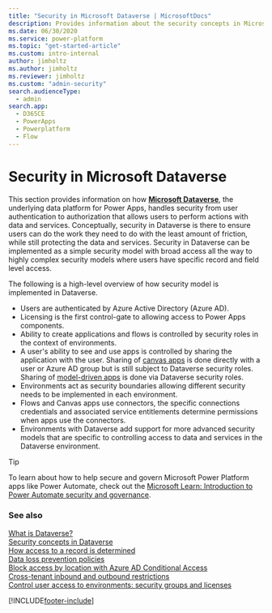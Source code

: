```yaml
---
title: "Security in Microsoft Dataverse | MicrosoftDocs"
description: Provides information about the security concepts in Microsoft Dataverse.
ms.date: 06/30/2020
ms.service: power-platform
ms.topic: "get-started-article"
ms.custom: intro-internal
author: jimholtz
ms.author: jimholtz
ms.reviewer: jimholtz
ms.custom: "admin-security"
search.audienceType: 
  - admin
search.app:
  - D365CE
  - PowerApps
  - Powerplatform
  - Flow
---
```

# Security in Microsoft Dataverse

This section provides information on how [**Microsoft Dataverse**](/powerapps/maker/common-data-service/data-platform-intro), the underlying data platform for Power Apps, handles security from user authentication to authorization that allows users to perform actions with data and services. Conceptually, security in Dataverse is there to ensure users can do the work they need to do with the least amount of friction, while still protecting the data and services. Security in Dataverse can be implemented as a simple security model with broad access all the way to highly complex security models where users have specific record and field level access. 

The following is a high-level overview of how security model is implemented in Dataverse.

- Users are authenticated by Azure Active Directory (Azure AD).
- Licensing is the first control-gate to allowing access to Power Apps components.
- Ability to create applications and flows is controlled by security roles in the context of environments.
- A user's ability to see and use apps is controlled by sharing the application with the user. Sharing of [canvas apps](/powerapps/maker/canvas-apps/getting-started) is done directly with a user or Azure AD group but is still subject to Dataverse security roles. Sharing of [model-driven apps](/powerapps/maker/model-driven-apps/model-driven-app-overview) is done via Dataverse security roles.
- Environments act as security boundaries allowing different security needs to be implemented in each environment.
- Flows and Canvas apps use connectors, the specific connections credentials and associated service entitlements determine permissions when apps use the connectors.
- Environments with Dataverse add support for more advanced security models that are specific to controlling access to data and services in the Dataverse environment.

> [!TIP]
> To learn about how to help secure and govern Microsoft Power Platform apps like Power Automate, check out the [Microsoft Learn: Introduction to Power Automate security and governance](/learn/modules/security-governance-intro/).

### See also
[What is Dataverse?](/powerapps/maker/common-data-service/data-platform-intro)<br/>
[Security concepts in Dataverse](wp-security-cds.md)<br />
[How access to a record is determined](how-record-access-determined.md)<br />
[Data loss prevention policies](wp-data-loss-prevention.md)<br />
[Block access by location with Azure AD Conditional Access](restrict-access-online-trusted-ip-rules.md)<br />
[Cross-tenant inbound and outbound restrictions](cross-tenant-restrictions.md)<br />
[Control user access to environments: security groups and licenses](control-user-access.md)


[!INCLUDE[footer-include](../includes/footer-banner.md)]